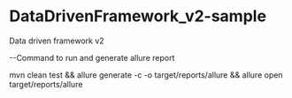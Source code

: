 # DataDrivenFramework_v2-sample
Data driven framework v2

--Command to run and generate allure report

mvn clean test && allure generate -c -o target/reports/allure && allure open target/reports/allure